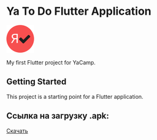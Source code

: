 # Ya To Do Flutter Application

![YaToDoApp](android/app/src/main/res/mipmap-hdpi/ic_launcher.png)

My first Flutter project for YaCamp.

## Getting Started

This project is a starting point for a Flutter application.

## Ссылка на загрузку .apk:

[Скачать](https://github.com/denisskin/todoapp/raw/master/dist/app-release.apk)
